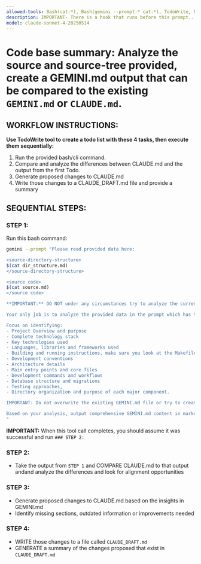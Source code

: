 ```yaml
---
allowed-tools: Bash(cat:*), Bash(gemini --prompt:* cat:*), TodoWrite, Read, Write
description: IMPORTANT- There is a hook that runs before this prompt... it runs buildsrce and buildsrc --tree and then deletes existing CLAUDE_DRAFT.md. This prompt will provide the source and the source tree to Gemini CLI to analyze/compare to existing CLAUDE.md and write a draft.
model: claude-sonnet-4-20250514
---
```


# Code base summary: Analyze the source and source-tree provided, create a GEMINI.md output that can be compared to the existing `GEMINI.md` or `CLAUDE.md`. 

## WORKFLOW INSTRUCTIONS:
**Use TodoWrite tool to create a todo list with these 4 tasks, then execute them sequentially:**
1. Run the provided bash/cli command. 
2. Compare and analyze the differences between CLAUDE.md and the output from the first Todo.
3. Generate proposed changes to CLAUDE.md
4. Write those changes to a CLAUDE_DRAFT.md file and provide a summary

## SEQUENTIAL STEPS:

### STEP 1:
Run this bash command:
```bash
gemini --prompt "Please read provided data here:

<source-directory-structure>
$(cat dir_structure.md)
</source-directory-structure>

<source code>
$(cat source.md)
</source code>

**IMPORTANT:** DO NOT under any circumstances try to analyze the current git repository.

Your only job is to analyze the provided data in the prompt which has the entire source tree and source code with supplied xml tags specifying the file and its directory structure and then understand the project structure, technologies, conventions, key files, and architecture. 

Focus on identifying: 
- Project Overview and purpose
- Complete technology stack
- Key technologies used
- Languages, libraries and frameworks used
- Building and running instructions, make sure you look at the Makefile for this
- Development conventions
- Architecture details
- Main entry points and core files
- Development commands and workflows
- Database structure and migrations
- Testing approaches, 
- Directory organization and purpose of each major component.

IMPORTANT: Do not overwrite the existing GEMINI.md file or try to create it.

Based on your analysis, output comprehensive GEMINI.md content in markdown format suitable for the Gemini Code Assistant context.
"
```
**IMPORTANT:** When this tool call completes, you should assume it was successful and run `### STEP 2:`

### STEP 2:
- Take the output from `STEP 1` and COMPARE CLAUDE.md to that output andand analyze the differences and look for alignment opportunities

### STEP 3:
- Generate proposed changes to CLAUDE.md based on the insights in GEMINI.md
- Identify missing sections, outdated information or improvements needed

### STEP 4:
- WRITE those changes to a file called `CLAUDE_DRAFT.md`
- GENERATE a summary of the changes proposed that exist in `CLAUDE_DRAFT.md`
